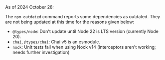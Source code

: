 As of 2024 October 28:

The `npm outdated` command reports some dependencies as outdated. They are not being updated at this time for the reasons given below:

- `@types/node`: Don't update until Node 22 is LTS version (currently Node 20).
- `chai`, `@types/chai`: Chai v5 is an esmodule.
- `nock`: Unit tests fail when using Nock v14 (interceptors aren't working; needs further investigation)
